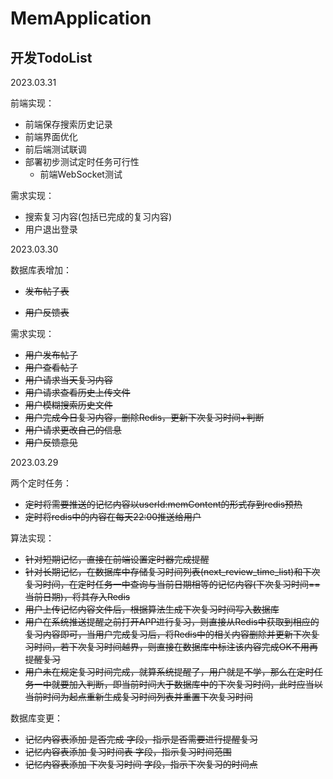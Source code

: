 # MemApplication
## 开发TodoList

2023.03.31

前端实现：

+ 前端保存搜索历史记录
+ 前端界面优化
+ 前后端测试联调
+ 部署初步测试定时任务可行性
  + 前端WebSocket测试

需求实现：

+ 搜索复习内容(包括已完成的复习内容)
+ 用户退出登录



2023.03.30

数据库表增加：

+ ~~发布帖子表~~

+ ~~用户反馈表~~

需求实现：

+ ~~用户发布帖子~~
+ ~~用户查看帖子~~
+ ~~用户请求当天复习内容~~
+ ~~用户请求查看历史上传文件~~
+ ~~用户模糊搜索历史文件~~
+ ~~用户完成今日复习内容，删除Redis，更新下次复习时间+判断~~
+ ~~用户请求更改自己的信息~~
+ ~~用户反馈意见~~



2023.03.29

两个定时任务：
+ ~~定时将需要推送的记忆内容以userId:memContent的形式存到redis预热~~
+ ~~定时将redis中的内容在每天22:00推送给用户~~

算法实现：

+ ~~针对短期记忆，直接在前端设置定时器完成提醒~~
+ ~~针对长期记忆，在数据库中存储复习时间列表(next_review_time_list)和下次复习时间，在定时任务一中查询与当前日期相等的记忆内容(下次复习时间==当前日期)，将其存入Redis~~
+ ~~用户上传记忆内容文件后，根据算法生成下次复习时间写入数据库~~
+ ~~用户在系统推送提醒之前打开APP进行复习，则直接从Redis中获取到相应的复习内容即可，当用户完成复习后，将Redis中的相关内容删除并更新下次复习时间，若下次复习时间越界，则直接在数据库中标注该内容完成OK不用再提醒复习~~
+ ~~用户未在规定复习时间完成，就算系统提醒了，用户就是不学，那么在定时任务一中就要加入判断，即当前时间大于数据库中的下次复习时间，此时应当以当前时间为起点重新生成复习时间列表并重置下次复习时间~~

数据库变更：
+ ~~记忆内容表添加 是否完成 字段，指示是否需要进行提醒复习~~
+ ~~记忆内容表添加 复习时间表 字段，指示复习时间范围~~
+ ~~记忆内容表添加 下次复习时间 字段，指示下次复习的时间点~~

